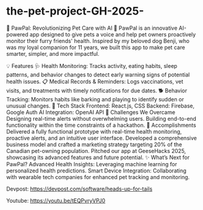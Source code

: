 # the-pet-project-GH-2025-
🌟 PawPal: Revolutionizing Pet Care with AI 🐾
PawPal is an innovative AI-powered app designed to give pets a voice and help pet owners proactively monitor their furry friends' health. Inspired by my beloved dog Benji, who was my loyal companion for 11 years, we built this app to make pet care smarter, simpler, and more impactful.

💡 Features
🩺 Health Monitoring: Tracks activity, eating habits, sleep patterns, and behavior changes to detect early warning signs of potential health issues.
📋 Medical Records & Reminders: Logs vaccinations, vet visits, and treatments with timely notifications for due dates.
🐕 Behavior Tracking: Monitors habits like barking and playing to identify sudden or unusual changes.
🚀 Tech Stack
Frontend: React.js, CSS
Backend: Firebase, Google Auth
AI Integration: OpenAI API
💪 Challenges We Overcame
Designing real-time alerts without overwhelming users.
Building end-to-end functionality within the time constraints of a hackathon.
🎉 Accomplishments
Delivered a fully functional prototype with real-time health monitoring, proactive alerts, and an intuitive user interface.
Developed a comprehensive business model and crafted a marketing strategy targeting 20% of the Canadian pet-owning population.
Pitched our app at GeeseHacks 2025, showcasing its advanced features and future potential.
✨ What’s Next for PawPal?
Advanced Health Insights: Leveraging machine learning for personalized health predictions.
Smart Device Integration: Collaborating with wearable tech companies for enhanced pet tracking and monitoring.

Devpost: https://devpost.com/software/heads-up-for-tails

Youtube: https://youtu.be/tEQPvryVPJ0
